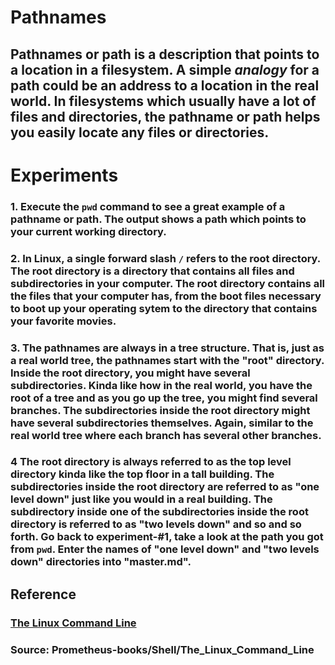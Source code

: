 # **Pathnames**

## **Pathnames** or **path** is a description that points to a location in a filesystem. A simple _**analogy**_ for a **path** could be an address to a location in the real world. In filesystems which usually have a lot of files and directories, the **pathname** or **path** helps you easily locate any files or directories.  

# **Experiments**

### **1.** Execute the `pwd` command to see a great example of a **pathname** or **path**. The output shows a **path** which points to your current working directory. 

### **2.** In Linux, a single forward slash `/` refers to the root directory. The root directory is a directory that contains all files and subdirectories in your computer. The root directory contains all the files that your computer has, from the boot files necessary to boot up your operating sytem to the directory that contains your favorite movies. 

### **3.** The **pathnames** are always in a tree structure. That is, just as a real world tree, the pathnames start with the "root" directory. Inside the root directory, you might have several subdirectories. Kinda like how in the real world, you have the root of a tree and as you go up the tree, you might find several branches. The subdirectories inside the root directory might have several subdirectories themselves. Again, similar to the real world tree where each branch has several other branches. 

### **4** The root directory is always referred to as the top level directory kinda like the top floor in a tall building. The subdirectories inside the root directory are referred to as "one level down" just like you would in a real building. The subdirectory inside one of the subdirectories inside the root directory is referred to as "two levels down" and so and so forth. Go back to experiment-#1, take a look at the **path** you got from `pwd`. Enter the names of "one level down" and "two levels down" directories into "master.md".     



## **Reference**

### [The Linux Command Line]()

### **Source:** Prometheus-books/Shell/The_Linux_Command_Line
